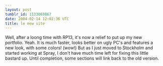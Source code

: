 ```yaml
---
layout: post
tumblr_id: 1133069867  
date: 2004-02-14 12:02:36 UTC
title: le new site
---
```


Well, after a loong time with RP13, it's now a relief to put up my new portfolio. Yeah. It is much faster, looks better on ugly PC's and features a new look, with some colors! (wow!) But as I just moved to Stockholm and started working at Spray, I don't have much time left for fixing this little bastard up. Until completion, some sections will link back to the old version.
